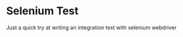 Selenium Test
=============

Just a quick try at writing an integration test with selenium webdriver
